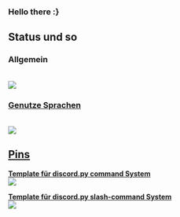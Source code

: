 ### Hello there :}


## Status und so

### Allgemein
<br>
<a href="https://github.com/404kuso/404kuso/">
   <img src="https://github-readme-stats.vercel.app/api?username=404kuso&hide=prs&hide_border=true&count_private=true&theme=dark&show_icons=true">
<br>

### Genutze Sprachen
<br>
<a href="https://github.com/404kuso/404kuso/">
   <img src="https://github-readme-stats.vercel.app/api/top-langs/?username=404kuso&theme=dark&hide_border=true">
   
   
   
## Pins

**[Template für discord.py command System](https://github.com/404kuso/discord-py-command_system)**
<br>
<a href="https://github.com/404kuso/discord-py-command_system">
    <img src="https://github-readme-stats.vercel.app/api/pin/?username=404kuso&repo=discord-py-command_system&theme=dark&hide_border=true">


**[Template für discord.py slash-command System](https://github.com/404kuso/discord-py-slash)**
<br>
<a href="https://github.com/404kuso/discord-py-slash">
    <img src="https://github-readme-stats.vercel.app/api/pin/?username=404kuso&repo=discord-py-slash&theme=dark&hide_border=true">

<!--
**404kuso/404kuso** is a ✨ _special_ ✨ repository because its `README.md` (this file) appears on your GitHub profile.
